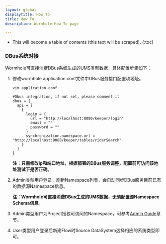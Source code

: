 ```yaml
---
layout: global
displayTitle: How To
title: How To
description: Wormhole How To page

---
```


* This will become a table of contents (this text will be scraped).
{:toc}
### DBus系统对接

Wormhole可直接消费DBus系统生成的UMS类型数据，具体配置步骤如下：

1. 修改wormhole application.conf文件中DBus服务接口配置项地址。

   ```
   vim application.conf

   #Dbus integration, if not set, please comment it
   dbus = {
     api = [
       {
         login = {
           url = "http://localhost:8080/keeper/login"
           email = ""
           password = ""
         }
         synchronization.namespace.url = "http://localhost:8080/keeper/tables/riderSearch"
       }
     ]
   }
   ```

   **注：只需修改ip和端口地址，根据部署的DBus服务调整，配置前可访问该地址测试下是否正确**。

2. Admin类型用户登录，刷新Namespace列表，会自动同步DBus服务目前已有的数据源Namespace信息。

   **注：Wormhole可直接消费DBus生成的UMS数据，无须配置源Namespace Schema信息**。

3. Admin类型用户为Project授权可访问的Namespace，可参考[Admin Guide](https://edp963.github.io/wormhole/admin-guide.html)章节。

4. User类型用户登录后新建Flow时Source DataSystem选择相应的系统类型即可。